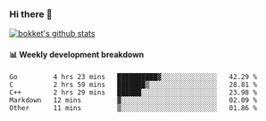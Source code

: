### Hi there 👋
[![bokket's github stats](https://github-readme-stats.vercel.app/api?username=bokket&show_icons=true&count_private=true)](https://github.com/anuraghazra/github-readme-stats)

#### :bar_chart: Weekly development breakdown
<!--START_SECTION:waka-->
```text
Go         4 hrs 23 mins   ██████████▓░░░░░░░░░░░░░░   42.29 % 
C          2 hrs 59 mins   ███████▒░░░░░░░░░░░░░░░░░   28.81 % 
C++        2 hrs 29 mins   ██████░░░░░░░░░░░░░░░░░░░   23.98 % 
Markdown   12 mins         ▓░░░░░░░░░░░░░░░░░░░░░░░░   02.09 % 
Other      11 mins         ▒░░░░░░░░░░░░░░░░░░░░░░░░   01.86 % 
```
<!--END_SECTION:waka-->

